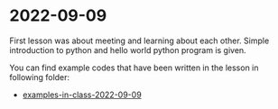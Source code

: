 # 2022-09-09

First lesson was about meeting and learning about each other.
Simple introduction to python and hello world python program is given.



You can find example codes that have been written in the lesson in following folder:
 - [examples-in-class-2022-09-09](examples-in-class-2022-09-09)

